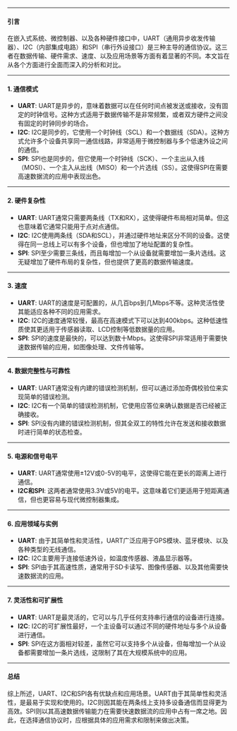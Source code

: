 ### 


---


#### 引言

在嵌入式系统、微控制器、以及各种硬件接口中，UART（通用异步收发传输器）、I2C（内部集成电路）和SPI（串行外设接口）是三种主导的通信协议。这三者在数据传输、硬件需求、速度、以及应用场景等方面有着显著的不同。本文旨在从各个方面进行全面而深入的分析和对比。


---


#### 1. 通信模式

* **UART**: UART是异步的，意味着数据可以在任何时间点被发送或接收，没有固定的时钟信号。这种方式适用于数据传输不是非常频繁，或者双方硬件之间没有固定的时钟同步的场合。
* **I2C**: I2C是同步的，它使用一个时钟线（SCL）和一个数据线（SDA）。这种方式允许多个设备共享同一通信线路，非常适用于微控制器与多个低速外设之间的通信。
* **SPI**: SPI也是同步的，但它使用一个时钟线（SCK）、一个主出从入线（MOSI）、一个主入从出线（MISO）和一个片选线（SS）。这使得SPI在需要高速数据流的应用中表现出色。

---


#### 2. 硬件复杂性

* **UART**: UART通常只需要两条线（TX和RX），这使得硬件布局相对简单。但这也意味着它通常只能用于点对点通信。
* **I2C**: I2C使用两条线（SDA和SCL），并通过硬件地址来区分不同的设备。这使得在同一总线上可以有多个设备，但也增加了地址配置的复杂性。
* **SPI**: SPI至少需要三条线，而且每增加一个从设备就需要增加一条片选线。这无疑增加了硬件布局的复杂性，但也提供了更高的数据传输速度。

---


#### 3. 速度

* **UART**: UART的速度是可配置的，从几百bps到几Mbps不等。这种灵活性使其能适应各种不同的应用需求。
* **I2C**: I2C的速度通常较慢，最高在高速模式下可以达到400kbps。这种低速性质使其更适用于传感器读取、LCD控制等低数据量的应用。
* **SPI**: SPI的速度是最快的，可以达到数十Mbps。这使得SPI非常适用于需要快速数据传输的应用，如图像处理、文件传输等。

---


#### 4. 数据完整性与可靠性

* **UART**: UART通常没有内建的错误检测机制，但可以通过添加奇偶校验位来实现简单的错误检测。
* **I2C**: I2C有一个简单的错误检测机制，它使用应答位来确认数据是否已经被正确接收。
* **SPI**: SPI没有内建的错误检测机制，但其全双工的特性允许在发送和接收数据时进行简单的状态检查。

---


#### 5. 电源和信号电平

* **UART**: UART通常使用±12V或0-5V的电平，这使得它能在更长的距离上进行通信。
* **I2C和SPI**: 这两者通常使用3.3V或5V的电平。这意味着它们更适用于短距离通信，但也更容易与现代微控制器集成。

---


#### 6. 应用领域与实例

* **UART**: 由于其简单性和灵活性，UART广泛应用于GPS模块、蓝牙模块、以及各种类型的无线通信。
* **I2C**: I2C主要用于连接低速外设，如温度传感器、液晶显示器等。
* **SPI**: SPI由于其高速性质，通常用于SD卡读写、图像传感器、以及其他需要快速数据流的应用。

---


#### 7. 灵活性和可扩展性

* **UART**: UART是最灵活的，它可以与几乎任何支持串行通信的设备进行连接。
* **I2C**: I2C的可扩展性最好，一个主设备可以通过不同的硬件地址与多个从设备进行通信。
* **SPI**: SPI在这方面相对较差，虽然它可以支持多个从设备，但每增加一个从设备都需要增加一条片选线，这限制了其在大规模系统中的应用。

---


#### 总结

综上所述，UART、I2C和SPI各有优缺点和应用场景。UART由于其简单性和灵活性，是最易于实现和使用的。I2C则因其能在两条线上支持多设备通信而显得更为高效。SPI则以其高速数据传输能力在需要快速数据流的应用中占有一席之地。因此，在选择通信协议时，应根据具体的应用需求和限制来做出决策。

